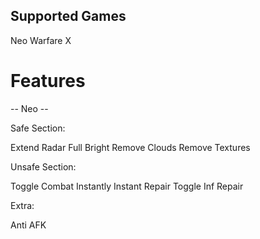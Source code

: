 ##  Supported Games

Neo Warfare X

# Features

-- Neo --

Safe Section:

Extend Radar
Full Bright
Remove Clouds
Remove Textures

Unsafe Section:

Toggle Combat Instantly
Instant Repair
Toggle Inf Repair

Extra:

Anti AFK
